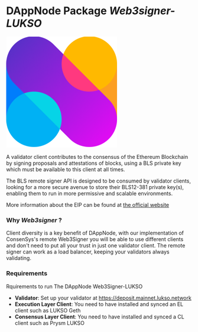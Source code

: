 # DAppNode Package _Web3signer-LUKSO_

![](node-avatar.png)

<!--Brief introduction about the source project (official project definition is an option): -->

A validator client contributes to the consensus of the Ethereum Blockchain by signing proposals and attestations of blocks, using a BLS private key which must be available to this client at all times.

The BLS remote signer API is designed to be consumed by validator clients, looking for a more secure avenue to store their BLS12-381 private key(s), enabling them to run in more permissive and scalable environments.

More information about the EIP can be found at [the official website](https://eips.ethereum.org/EIPS/eip-3030)

### Why _Web3signer_ ?

<!--What can you do with this package?: -->

Client diversity is a key benefit of DAppNode, with our implementation of ConsenSys's remote Web3Signer you will be able to use different clients and don't need to put all your trust in just one validator client. The remote signer can work as a load balancer, keeping your validators always validating.

### Requirements

Rquirements to run The DAppNode Web3Signer-LUKSO

<!--Requirements to run the Dappnode package in a list: -->

- **Validator**: Set up your validator at https://deposit.mainnet.lukso.network
- **Execution Layer Client**: You need to have installed and synced an EL client such as LUKSO Geth
- **Consensus Layer Client**: You need to have installed and synced a CL client such as Prysm LUKSO
